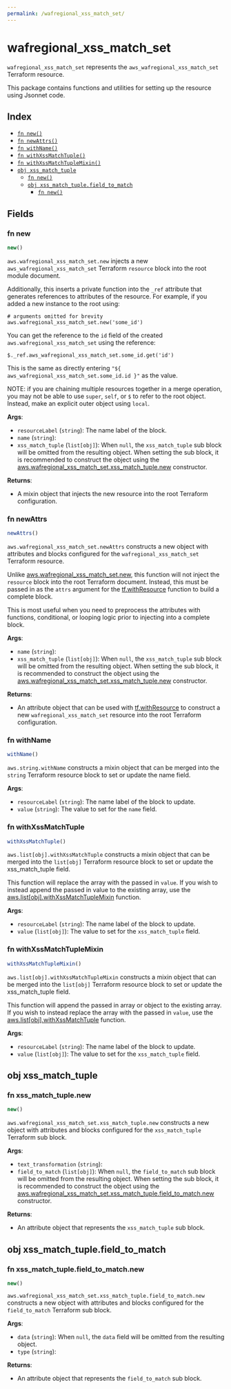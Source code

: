 ```yaml
---
permalink: /wafregional_xss_match_set/
---
```


# wafregional_xss_match_set

`wafregional_xss_match_set` represents the `aws_wafregional_xss_match_set` Terraform resource.



This package contains functions and utilities for setting up the resource using Jsonnet code.


## Index

* [`fn new()`](#fn-new)
* [`fn newAttrs()`](#fn-newattrs)
* [`fn withName()`](#fn-withname)
* [`fn withXssMatchTuple()`](#fn-withxssmatchtuple)
* [`fn withXssMatchTupleMixin()`](#fn-withxssmatchtuplemixin)
* [`obj xss_match_tuple`](#obj-xss_match_tuple)
  * [`fn new()`](#fn-xss_match_tuplenew)
  * [`obj xss_match_tuple.field_to_match`](#obj-xss_match_tuplefield_to_match)
    * [`fn new()`](#fn-xss_match_tuplefield_to_matchnew)

## Fields

### fn new

```ts
new()
```


`aws.wafregional_xss_match_set.new` injects a new `aws_wafregional_xss_match_set` Terraform `resource`
block into the root module document.

Additionally, this inserts a private function into the `_ref` attribute that generates references to attributes of the
resource. For example, if you added a new instance to the root using:

    # arguments omitted for brevity
    aws.wafregional_xss_match_set.new('some_id')

You can get the reference to the `id` field of the created `aws.wafregional_xss_match_set` using the reference:

    $._ref.aws_wafregional_xss_match_set.some_id.get('id')

This is the same as directly entering `"${ aws_wafregional_xss_match_set.some_id.id }"` as the value.

NOTE: if you are chaining multiple resources together in a merge operation, you may not be able to use `super`, `self`,
or `$` to refer to the root object. Instead, make an explicit outer object using `local`.

**Args**:
  - `resourceLabel` (`string`): The name label of the block.
  - `name` (`string`): 
  - `xss_match_tuple` (`list[obj]`):  When `null`, the `xss_match_tuple` sub block will be omitted from the resulting object. When setting the sub block, it is recommended to construct the object using the [aws.wafregional_xss_match_set.xss_match_tuple.new](#fn-wafregional_xss_match_setxss_match_tuplenew) constructor.

**Returns**:
- A mixin object that injects the new resource into the root Terraform configuration.


### fn newAttrs

```ts
newAttrs()
```


`aws.wafregional_xss_match_set.newAttrs` constructs a new object with attributes and blocks configured for the `wafregional_xss_match_set`
Terraform resource.

Unlike [aws.wafregional_xss_match_set.new](#fn-wafregional_xss_match_setnew), this function will not inject the `resource`
block into the root Terraform document. Instead, this must be passed in as the `attrs` argument for the
[tf.withResource](https://github.com/tf-libsonnet/core/tree/main/docs#fn-withresource) function to build a complete block.

This is most useful when you need to preprocess the attributes with functions, conditional, or looping logic prior to
injecting into a complete block.

**Args**:
  - `name` (`string`): 
  - `xss_match_tuple` (`list[obj]`):  When `null`, the `xss_match_tuple` sub block will be omitted from the resulting object. When setting the sub block, it is recommended to construct the object using the [aws.wafregional_xss_match_set.xss_match_tuple.new](#fn-wafregional_xss_match_setxss_match_tuplenew) constructor.

**Returns**:
  - An attribute object that can be used with [tf.withResource](https://github.com/tf-libsonnet/core/tree/main/docs#fn-withresource) to construct a new `wafregional_xss_match_set` resource into the root Terraform configuration.


### fn withName

```ts
withName()
```

`aws.string.withName` constructs a mixin object that can be merged into the `string`
Terraform resource block to set or update the name field.



**Args**:
  - `resourceLabel` (`string`): The name label of the block to update.
  - `value` (`string`): The value to set for the `name` field.


### fn withXssMatchTuple

```ts
withXssMatchTuple()
```

`aws.list[obj].withXssMatchTuple` constructs a mixin object that can be merged into the `list[obj]`
Terraform resource block to set or update the xss_match_tuple field.

This function will replace the array with the passed in `value`. If you wish to instead append the
passed in value to the existing array, use the [aws.list[obj].withXssMatchTupleMixin](TODO) function.


**Args**:
  - `resourceLabel` (`string`): The name label of the block to update.
  - `value` (`list[obj]`): The value to set for the `xss_match_tuple` field.


### fn withXssMatchTupleMixin

```ts
withXssMatchTupleMixin()
```

`aws.list[obj].withXssMatchTupleMixin` constructs a mixin object that can be merged into the `list[obj]`
Terraform resource block to set or update the xss_match_tuple field.

This function will append the passed in array or object to the existing array. If you wish
to instead replace the array with the passed in `value`, use the [aws.list[obj].withXssMatchTuple](TODO)
function.


**Args**:
  - `resourceLabel` (`string`): The name label of the block to update.
  - `value` (`list[obj]`): The value to set for the `xss_match_tuple` field.


## obj xss_match_tuple



### fn xss_match_tuple.new

```ts
new()
```


`aws.wafregional_xss_match_set.xss_match_tuple.new` constructs a new object with attributes and blocks configured for the `xss_match_tuple`
Terraform sub block.



**Args**:
  - `text_transformation` (`string`): 
  - `field_to_match` (`list[obj]`):  When `null`, the `field_to_match` sub block will be omitted from the resulting object. When setting the sub block, it is recommended to construct the object using the [aws.wafregional_xss_match_set.xss_match_tuple.field_to_match.new](#fn-xss_match_tuplefield_to_matchnew) constructor.

**Returns**:
  - An attribute object that represents the `xss_match_tuple` sub block.


## obj xss_match_tuple.field_to_match



### fn xss_match_tuple.field_to_match.new

```ts
new()
```


`aws.wafregional_xss_match_set.xss_match_tuple.field_to_match.new` constructs a new object with attributes and blocks configured for the `field_to_match`
Terraform sub block.



**Args**:
  - `data` (`string`):  When `null`, the `data` field will be omitted from the resulting object.
  - `type` (`string`): 

**Returns**:
  - An attribute object that represents the `field_to_match` sub block.
